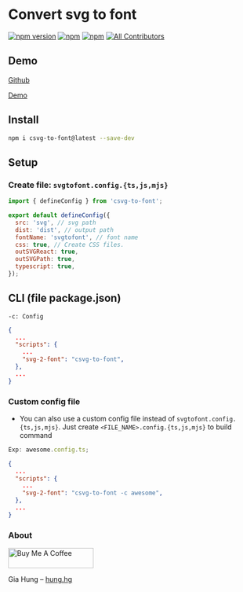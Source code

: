 # Convert svg to font

[![npm version](https://badge.fury.io/js/csvg-to-font.svg)](https://badge.fury.io/js/csvg-to-font) [![npm](https://img.shields.io/npm/dw/csvg-to-font.svg?logo=npm)](https://www.npmjs.com/package/csvg-to-font) [![npm](https://img.shields.io/bundlephobia/minzip/csvg-to-font)](https://www.npmjs.com/package/csvg-to-font)
[![All Contributors](https://img.shields.io/badge/all_contributors-1-orange.svg?style=flat-square)](#contributors-)

## Demo

[Github](https://github.com/hunghg255/react-svg-to-font)

[Demo](https://react-svg-to-font.vercel.app/)

## Install

```bash
npm i csvg-to-font@latest --save-dev
```

## Setup

### Create file: `svgtofont.config.{ts,js,mjs}`

```js
import { defineConfig } from 'csvg-to-font';

export default defineConfig({
  src: 'svg', // svg path
  dist: 'dist', // output path
  fontName: 'svgtofont', // font name
  css: true, // Create CSS files.
  outSVGReact: true,
  outSVGPath: true,
  typescript: true,
});
```

## CLI (file package.json)

```
-c: Config
```

```json
{
  ...
  "scripts": {
    ...
    "svg-2-font": "csvg-to-font",
  },
  ...
}
```

### Custom config file

- You can also use a custom config file instead of `svgtofont.config.{ts,js,mjs}`. Just create `<FILE_NAME>.config.{ts,js,mjs}` to build command

```js
Exp: awesome.config.ts;
```

```json
{
  ...
  "scripts": {
    ...
    "svg-2-font": "csvg-to-font -c awesome",
  },
  ...
}
```

### About

<a href="https://www.buymeacoffee.com/hunghg255" target="_blank"><img src="https://cdn.buymeacoffee.com/buttons/default-orange.png" alt="Buy Me A Coffee" height="41" width="174"></a>

Gia Hung – [hung.hg](https://hung.thedev.id)
